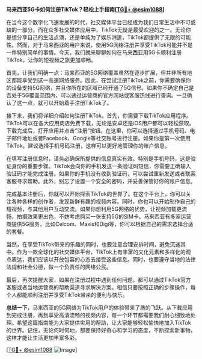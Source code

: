 **马来西亚5G卡如何注册TikTok？轻松上手指南[[TG💪+ @esim1088](https://t.me/s/esim1088)]**

在当今这个数字化飞速发展的时代，社交媒体平台已经成为我们日常生活中不可或缺的一部分。而在众多社交媒体应用中，TikTok无疑是最受欢迎的之一。无论你是想分享自己的生活点滴，还是单纯为了娱乐消遣，TikTok都提供了无限的可能性。然而，对于马来西亚的用户来说，使用5G网络注册并享受TikTok可能并不是一件特别简单的事情。今天，我们就来聊聊如何在马来西亚用5G卡顺利注册TikTok，让你的短视频之旅更加顺畅。

首先，让我们明确一点：马来西亚的5G网络覆盖虽然在逐步扩展，但并非所有地区都能享受到这一高速网络服务。因此，在尝试注册TikTok之前，你需要确保你的设备支持5G网络，并且你所在的区域已经开通了5G信号。如果你不确定自己是否处于5G覆盖范围内，可以通过运营商的官方网站或客服热线进行查询。一旦确认了这一点，就可以开始着手注册TikTok了。

接下来，我们将详细介绍如何注册TikTok。首先，你需要下载TikTok应用程序。TikTok可以在各大应用商店免费下载，无论是安卓还是iOS用户都可以轻松获取。下载完成后，打开应用并点击“注册”按钮。在这里，你可以选择通过手机号码、电子邮件地址或者Facebook、Google等社交账号进行注册。如果你是第一次使用TikTok，建议选择手机号码注册，这样可以更好地管理你的账户信息。

在填写注册信息时，请务必确保所提供的信息真实有效。特别是手机号码，这是验证身份的重要步骤。TikTok会向你的手机发送一条验证码短信，你需要正确输入验证码才能完成注册。如果你的手机没有收到验证码，可以尝试重新发送或者联系客服寻求帮助。此外，别忘了设置一个安全的密码，并妥善保管好你的账户信息。

完成基本注册后，你就可以开始探索TikTok的世界了。在这个平台上，你可以关注各种各样的创作者，发现新鲜有趣的视频内容。同时，你也可以开始制作自己的短视频，与其他用户互动交流。如果你想利用5G网络的优势，让视频加载更流畅，拍摄效果更出色，不妨考虑购买一张支持5G的SIM卡。马来西亚有多家运营商提供5G服务，比如Celcom、Maxis和Digi等，你可以根据自己的需求选择合适的套餐。

当然，在享受TikTok带来的乐趣的同时，也要注意合理安排时间，避免沉迷其中。作为一款全球化的社交媒体平台，TikTok上有丰富的文化元素和多样化的观点表达，我们应该以开放包容的心态去接受这些信息。同时，也要遵守当地的法律法规和社会公德，做一个负责任的网络公民。

最后，再次提醒大家，如果在注册过程中遇到任何问题，都可以通过TikTok官方客服或者当地运营商的帮助渠道寻求解决方案。相信只要按照正确的步骤操作，每个人都能顺利注册并享受TikTok带来的便利与快乐。

**总结一下**，马来西亚的5G网络为TikTok用户的体验带来了质的飞跃。从下载应用到完成注册，再到享受高清流畅的视频内容，每一个环节都需要我们耐心细致地处理。希望这篇指南能为大家提供实用的帮助，让大家能够轻松愉快地加入TikTok的世界。记住，无论何时何地，都要保持好奇心和学习的态度，不断探索新事物，这样才能让生活更加丰富多彩。

[[TG💪+ @esim1088](https://t.me/s/esim1088) ![Image](https://i.postimg.cc/4NQfJmqS/Snipaste-2025-05-13-00-14-12.png)]